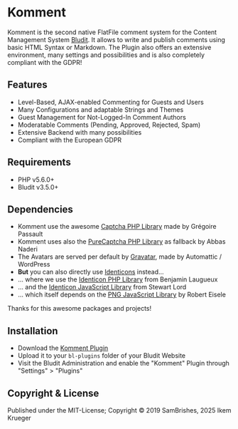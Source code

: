 Komment
=======

Komment is the second native FlatFile comment system for the Content Management System 
[Bludit](https://github.com/bludit/bludit). It allows to write and publish comments using basic 
HTML Syntax or Markdown. The Plugin also offers an extensive environment, many settings and 
possibilities and is also completely compliant with the GDPR!

Features
--------
-   Level-Based, AJAX-enabled Commenting for Guests and Users
-   Many Configurations and adaptable Strings and Themes
-   Guest Management for Not-Logged-In Comment Authors
-   Moderatable Comments (Pending, Approved, Rejected, Spam)
-   Extensive Backend with many possibilities
-   Compliant with the European GDPR

Requirements
------------
-   PHP v5.6.0+
-   Bludit v3.5.0+

Dependencies
------------
-   Komment use the awesome [Captcha PHP Library](https://github.com/Gregwar/Captcha) made by Grégoire Passault
-   Komment uses also the [PureCaptcha PHP Library](https://github.com/OWASP/PureCaptcha) as fallback by Abbas Naderi
-   The Avatars are served per default by [Gravatar](https://de.gravatar.com/), made by Automattic / WordPress
-   **But** you can also directly use [Identicons](http://identicon.net) instead...
-   ... where we use the [Identicon PHP Library](https://github.com/yzalis/Identicon) from Benjamin Laugueux
-   ... and the [Identicon JavaScript Library](https://github.com/stewartlord/identicon.js) from Stewart Lord
-   ... which itself depends on the [PNG JavaScript Library](https://www.xarg.org/2010/03/generate-client-side-png-files-using-javascript/) by Robert Eisele

Thanks for this awesome packages and projects!

Installation
------------
-   Download the [Komment Plugin](https://github.com/ikem-krueger/komment/zipball/master)
-   Upload it to your `bl-plugins` folder of your Bludit Website
-   Visit the Bludit Administration and enable the "Komment" Plugin through "Settings" > "Plugins"

Copyright & License
-------------------
Published under the MIT-License; Copyright &copy; 2019 SamBrishes, 2025 Ikem Krueger
